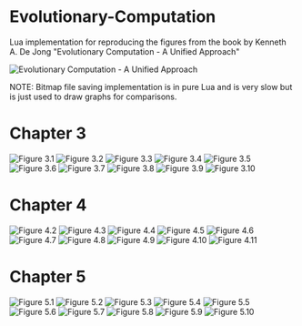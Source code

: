 # Evolutionary-Computation

Lua implementation for reproducing the figures from the book by Kenneth A. De Jong "Evolutionary Computation - A Unified Approach"

![](EC.jpg?raw=true "Evolutionary Computation - A Unified Approach")
 
NOTE: Bitmap file saving implementation is in pure Lua and is very slow but is just used to draw graphs for comparisons.

# Chapter 3

![](EC/Figure3_1.bmp?raw=true "Figure 3.1")
![](EC/Figure3_2.bmp?raw=true "Figure 3.2")
![](EC/Figure3_3.bmp?raw=true "Figure 3.3")
![](EC/Figure3_4.bmp?raw=true "Figure 3.4")
![](EC/Figure3_5.bmp?raw=true "Figure 3.5")
![](EC/Figure3_6.bmp?raw=true "Figure 3.6")
![](EC/Figure3_7.bmp?raw=true "Figure 3.7")
![](EC/Figure3_8.bmp?raw=true "Figure 3.8")
![](EC/Figure3_9.bmp?raw=true "Figure 3.9")
![](EC/Figure3_10.bmp?raw=true "Figure 3.10")


# Chapter 4

![](EC/Figure4_2.bmp?raw=true "Figure 4.2")
![](EC/Figure4_3.bmp?raw=true "Figure 4.3")
![](EC/Figure4_4.bmp?raw=true "Figure 4.4")
![](EC/Figure4_5.bmp?raw=true "Figure 4.5")
![](EC/Figure4_6.bmp?raw=true "Figure 4.6")
![](EC/Figure4_7.bmp?raw=true "Figure 4.7")
![](EC/Figure4_8.bmp?raw=true "Figure 4.8")
![](EC/Figure4_9.bmp?raw=true "Figure 4.9")
![](EC/Figure4_10.bmp?raw=true "Figure 4.10")
![](EC/Figure4_11.bmp?raw=true "Figure 4.11")

# Chapter 5

![](EC/Figure5_1.bmp?raw=true "Figure 5.1")
![](EC/Figure5_2.bmp?raw=true "Figure 5.2")
![](EC/Figure5_3.bmp?raw=true "Figure 5.3")
![](EC/Figure5_4.bmp?raw=true "Figure 5.4")
![](EC/Figure5_5.bmp?raw=true "Figure 5.5")
![](EC/Figure5_6.bmp?raw=true "Figure 5.6")
![](EC/Figure5_7.bmp?raw=true "Figure 5.7")
![](EC/Figure5_8.bmp?raw=true "Figure 5.8")
![](EC/Figure5_9.bmp?raw=true "Figure 5.9")
![](EC/Figure5_10.bmp?raw=true "Figure 5.10")
